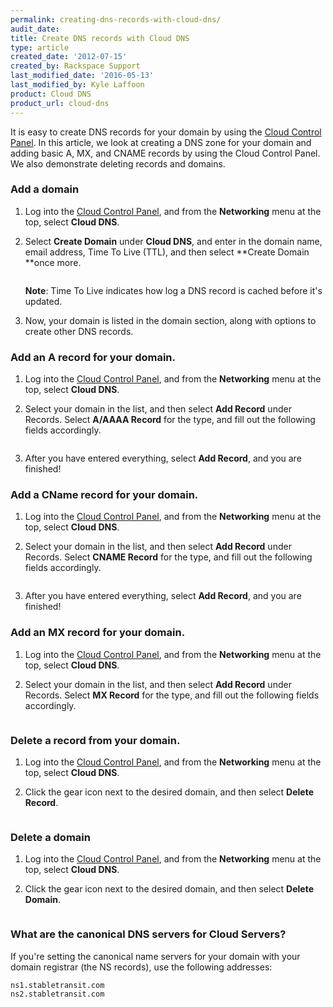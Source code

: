 ```yaml
---
permalink: creating-dns-records-with-cloud-dns/
audit_date:
title: Create DNS records with Cloud DNS
type: article
created_date: '2012-07-15'
created_by: Rackspace Support
last_modified_date: '2016-05-13'
last_modified_by: Kyle Laffoon
product: Cloud DNS
product_url: cloud-dns
---
```


It is easy to create DNS records for your domain by using the
[Cloud Control Panel](https://mycloud.rackspace.com). In this article, we
look at creating a DNS zone for your domain and adding basic A, MX, and
CNAME records by using the Cloud Control Panel. We also demonstrate deleting records
and domains.

### Add a domain

1.  Log into the [Cloud Control Panel](https://mycloud.rackspace.com),
    and from the **Networking** menu at the top, select **Cloud DNS**.

2.  Select **Create Domain** under **Cloud DNS**, and enter in the domain
    name, email address, Time To Live (TTL), and then select **Create
    Domain **once more.

    <img src="{% asset_path cloud-dns/creating-dns-records-with-cloud-dns/2.png %}" alt="" />

    **Note**: Time To Live indicates how log a DNS record is cached before it's updated.

3.  Now, your domain is listed in the domain section, along with options to create other DNS
    records.

### Add an A record for your domain.

1.  Log into the [Cloud Control Panel](https://mycloud.rackspace.com),
    and from the **Networking** menu at the top, select **Cloud DNS**.
2.  Select your domain in the list, and then select **Add Record** under Records. Select
    **A/AAAA Record** for the type, and fill out the following fields accordingly.

    <img src="{% asset_path cloud-dns/creating-dns-records-with-cloud-dns/3.png %}" alt="" />

3.  After you have entered everything, select **Add Record**, and you are finished!

### Add a CName record for your domain.

1.  Log into the [Cloud Control Panel](https://mycloud.rackspace.com),
    and from the **Networking** menu at the top, select **Cloud DNS**.
2.  Select your domain in the list, and then select **Add Record** under Records. Select
    **CNAME Record** for the type, and fill out the following fields accordingly.

    <img src="{% asset_path cloud-dns/creating-dns-records-with-cloud-dns/4.png %}" alt="" />

3.  After you have entered everything, select **Add Record**, and you are finished!

### Add an MX record for your domain.

1.  Log into the [Cloud Control Panel](https://mycloud.rackspace.com),
    and from the **Networking** menu at the top, select **Cloud DNS**.
2.  Select your domain in the list, and then select **Add Record** under Records. Select
    **MX Record** for the type, and fill out the following fields accordingly.

    <img src="{% asset_path cloud-dns/creating-dns-records-with-cloud-dns/5.png %}" alt="" />

### Delete a record from your domain.

1.  Log into the [Cloud Control Panel](https://mycloud.rackspace.com),
    and from the **Networking** menu at the top, select **Cloud DNS**.
2.  Click the gear icon next to the desired domain, and then select **Delete Record**.

    <img src="{% asset_path cloud-dns/creating-dns-records-with-cloud-dns/6.png %}" alt="" />

### Delete a domain

1.  Log into the [Cloud Control Panel](https://mycloud.rackspace.com),
    and from the **Networking** menu at the top, select **Cloud DNS**.
2.  Click the gear icon next to the desired domain, and then select **Delete Domain**.

    <img src="{% asset_path cloud-dns/creating-dns-records-with-cloud-dns/7.png %}" alt="" />

### What are the canonical DNS servers for Cloud Servers?

If you're setting the canonical name servers for your domain with your
domain registrar (the NS records), use the following addresses:

    ns1.stabletransit.com
    ns2.stabletransit.com
